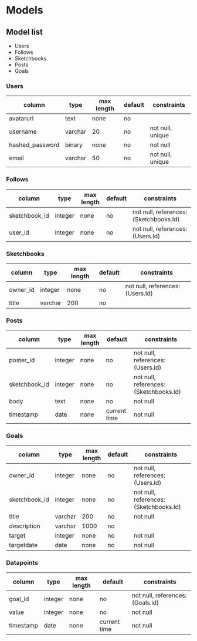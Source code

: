 # Models

## Model list

- Users
- Follows
- Sketchbooks
- Posts
- Goals

### Users

| column          | type    | max length | default | constraints      |
| --------------- | ------- | ---------- | ------- | ---------------- |
| avatarurl       | text    | none       | no      |                  |
| username        | varchar | 20         | no      | not null, unique |
| hashed_password | binary  | none       | no      | not null         |
| email           | varchar | 50         | no      | not null, unique |

### Follows

| column        | type    | max length | default | constraints                            |
| ------------- | ------- | ---------- | ------- | -------------------------------------- |
| sketchbook_id | integer | none       | no      | not null, references: (Sketchbooks.Id) |
| user_id       | integer | none       | no      | not null, references: (Users.Id)       |

### Sketchbooks

| column   | type    | max length | default | constraints                      |
| -------- | ------- | ---------- | ------- | -------------------------------- |
| owner_id | integer | none       | no      | not null, references: (Users.Id) |
| title    | varchar | 200        | no      |                                  |

### Posts

| column        | type    | max length | default      | constraints                            |
| ------------- | ------- | ---------- | ------------ | -------------------------------------- |
| poster_id     | integer | none       | no           | not null, references: (Users.Id)       |
| sketchbook_id | integer | none       | no           | not null, references: (Sketchbooks.Id) |
| body          | text    | none       | no           | not null                               |
| timestamp     | date    | none       | current time | not null                               |

### Goals

| column        | type    | max length | default | constraints                            |
| ------------- | ------- | ---------- | ------- | -------------------------------------- |
| owner_id      | integer | none       | no      | not null, references: (Users.Id)       |
| sketchbook_id | integer | none       | no      | not null, references: (Sketchbooks.Id) |
| title         | varchar | 200        | no      | not null                               |
| description   | varchar | 1000       | no      |                                        |
| target        | integer | none       | no      | not null                               |
| targetdate    | date    | none       | no      | not null                               |
<!--
| datapoints     | integer[] | none       | no           |                                      |
| datapointsdate | date[]    | none       | current time |                                      | -->

### Datapoints

| column    | type    | max length | default      | constraints                      |
| --------- | ------- | ---------- | ------------ | -------------------------------- |
| goal_id   | integer | none       | no           | not null, references: (Goals.id) |
| value     | integer | none       | no           | not null                         |
| timestamp | date    | none       | current time | not null                         |
